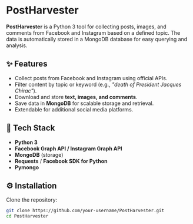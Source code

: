 # PostHarvester

**PostHarvester** is a Python 3 tool for collecting posts, images, and comments 
from Facebook and Instagram based on a defined topic. The data is automatically 
stored in a MongoDB database for easy querying and analysis.

## ✨ Features
- Collect posts from Facebook and Instagram using official APIs.
- Filter content by topic or keyword (e.g., *"death of President Jacques Chirac"*).
- Download and store **text, images, and comments**.
- Save data in **MongoDB** for scalable storage and retrieval.
- Extendable for additional social media platforms.

## 🚀 Tech Stack
- **Python 3**
- **Facebook Graph API / Instagram Graph API**
- **MongoDB** (storage)
- **Requests** / **Facebook SDK for Python**
- **Pymongo**

## ⚙️ Installation
Clone the repository:
```bash
git clone https://github.com/your-username/PostHarvester.git
cd PostHarvester
